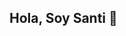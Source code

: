 ## Hola, Soy Santi 👋
<style>
  .lenguajes {
        background-color: #2F3C44;
    }
![Cabecera](https://user-images.githubusercontent.com/107579486/174297978-2c558279-dc25-42f8-aafa-e356bbeb1034.png)

- 🔭 Actualmente trabajando en ...
- 🌱 Aprendiendo ...
- 👯 Colaboraciones ...
- 🤔 Buscando ayuda con ...
- 💬 Preguntame por ...
- 📫 Mis motivaciones son ...

#### Lenguajes de Programación
<div class="lenguajes" align="center">
  <div style="display: flex;">
    <img src="https://user-images.githubusercontent.com/107579486/174352714-ed1fce76-0b39-43dd-b7de-d356269c1bd9.png" />
    <img src="https://user-images.githubusercontent.com/107579486/174352763-67c8a56a-b8ae-47fe-9aea-46db67711f1a.png" />
    <img src="https://user-images.githubusercontent.com/107579486/174352814-abe41f62-5547-497f-b1a4-3568c92da1ad.png" />
    <img src="https://user-images.githubusercontent.com/107579486/174353190-0df3d468-96d7-479c-8253-e70d65e7c660.png" />
    <img src="https://user-images.githubusercontent.com/107579486/174353157-335433df-d318-4c05-9946-93b227346985.png" />
  </div>
</div>

#### Bases de Datos
![MongoDB](https://img.shields.io/badge/MongoDB-%234ea94b.svg?style=for-the-badge&logo=mongodb&logoColor=white)
![MySQL](https://img.shields.io/badge/mysql-%2300f.svg?style=for-the-badge&logo=mysql&logoColor=white)
![SQLite](https://img.shields.io/badge/sqlite-%2307405e.svg?style=for-the-badge&logo=sqlite&logoColor=white)
![Oracle](https://img.shields.io/badge/Oracle-F80000?style=for-the-badge&logo=oracle&logoColor=white)

#### IDE´s
![Android Studio](![java](https://user-images.githubusercontent.com/107579486/174345295-b0a1954b-c006-4ae2-8fe3-a3b0edb141c6.png))
![IntelliJ IDEA](https://img.shields.io/badge/IntelliJIDEA-000000.svg?style=for-the-badge&logo=intellij-idea&logoColor=white)
![NetBeans IDE](https://img.shields.io/badge/NetBeansIDE-1B6AC6.svg?style=for-the-badge&logo=apache-netbeans-ide&logoColor=white)
![Visual Studio Code](https://img.shields.io/badge/Visual%20Studio%20Code-0078d7.svg?style=for-the-badge&logo=visual-studio-code&logoColor=white)
![Visual Studio](https://img.shields.io/badge/Visual%20Studio-5C2D91.svg?style=for-the-badge&logo=visual-studio&logoColor=white)

#### Software usado
![Brave](https://img.shields.io/badge/Brave-FB542B?style=for-the-badge&logo=Brave&logoColor=white)
![Adobe Acrobat Reader](https://img.shields.io/badge/Adobe%20Acrobat%20Reader-EC1C24.svg?style=for-the-badge&logo=Adobe%20Acrobat%20Reader&logoColor=white)
![Adobe Photoshop](https://img.shields.io/badge/adobe%20photoshop-%2331A8FF.svg?style=for-the-badge&logo=adobe%20photoshop&logoColor=white)
![Gimp Gnu Image Manipulation Program](https://img.shields.io/badge/Gimp-657D8B?style=for-the-badge&logo=gimp&logoColor=FFFFFF)

#### Nubes
![Google Drive](https://img.shields.io/badge/Google%20Drive-4285F4?style=for-the-badge&logo=googledrive&logoColor=white)
![Dropbox](https://img.shields.io/badge/Dropbox-%233B4D98.svg?style=for-the-badge&logo=Dropbox&logoColor=white)

#### Musica
![Spotify](https://img.shields.io/badge/Spotify-1ED760?style=for-the-badge&logo=spotify&logoColor=white)
![Tidal](https://img.shields.io/badge/tidal-00FFFF?style=for-the-badge&logo=tidal&logoColor=black)
![YouTube Music](https://img.shields.io/badge/YouTube_Music-FF0000?style=for-the-badge&logo=youtube-music&logoColor=white)

<!--
**SantiagoMartinezCanada/SantiagoMartinezCanada** is a ✨ _special_ ✨ repository because its `README.md` (this file) appears on your GitHub profile.

Here are some ideas to get you started:

- 🔭 I’m currently working on ...
- 🌱 I’m currently learning ...
- 👯 I’m looking to collaborate on ...
- 🤔 I’m looking for help with ...
- 💬 Ask me about ...
- 📫 How to reach me: ...
- 😄 Pronouns: ...
- ⚡ Fun fact: ...
-->

